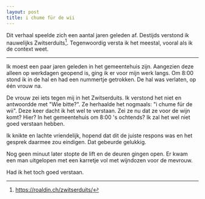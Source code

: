 ```yaml
---
layout: post
title: i chume für de wii
---
```


Dit verhaal speelde zich een aantal jaren geleden af. Destijds verstond ik nauwelijks Zwitserduits[^1]. Tegenwoordig versta ik het meestal, vooral als ik de context weet.

---

Ik moest een paar jaren geleden in het gemeentehuis zijn. Aangezien deze alleen op werkdagen geopend is, ging ik er voor mijn werk langs. Om 8:00 stond ik in de hal en had een nummertje getrokken. De hal was verlaten, op één vrouw na.

De vrouw zei iets tegen mij in het Zwitserduits. Ik verstond het niet en antwoordde met "Wie bitte?". Ze herhaalde het nogmaals: "i chume für de wii". Deze keer dacht ik het wel te verstaan. Zei ze nu dat ze voor de wijn komt? Hier? In het gemeentehuis om 8:00 's ochtends? Ik zal het wel niet goed verstaan hebben.

Ik knikte en lachte vriendelijk, hopend dat dit de juiste respons was en het gesprek daarmee zou eindigen. Dat gebeurde gelukkig.

Nog geen minuut later stopte de lift en de deuren gingen open. Er kwam een man uitgelopen met een karretje vol met wijndozen voor de mevrouw.

Had ik het toch goed verstaan.

[^1]: <https://roaldin.ch/zwitserduits/>
